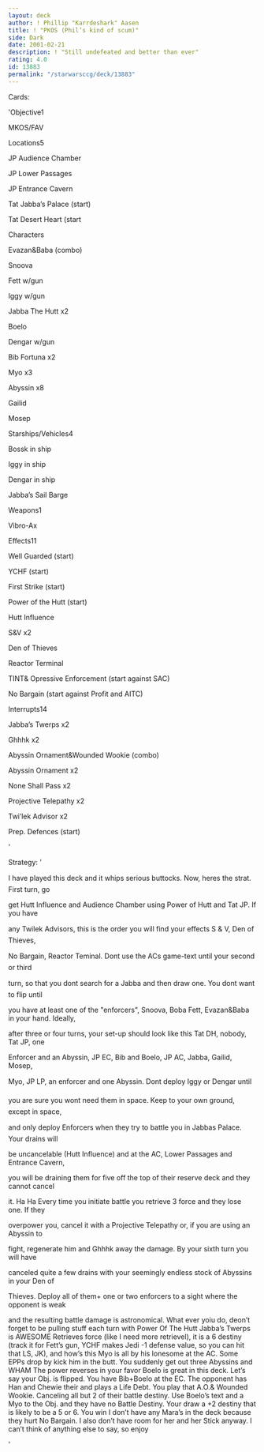 ```yaml
---
layout: deck
author: ! Phillip "Karrdeshark" Aasen
title: ! "PKOS (Phil’s kind of scum)"
side: Dark
date: 2001-02-21
description: ! "Still undefeated and better than ever"
rating: 4.0
id: 13883
permalink: "/starwarsccg/deck/13883"
---
```

Cards: 

'Objective1

MKOS/FAV


Locations5

JP Audience Chamber

JP Lower Passages

JP Entrance Cavern

Tat Jabba’s Palace (start)

Tat Desert Heart (start


Characters

Evazan&Baba (combo)

Snoova

Fett w/gun

Iggy w/gun

Jabba The Hutt x2

Boelo

Dengar w/gun

Bib Fortuna x2

Myo x3

Abyssin x8

Gailid

Mosep


Starships/Vehicles4

Bossk in ship

Iggy in ship

Dengar in ship

Jabba’s Sail Barge


Weapons1

Vibro-Ax


Effects11

Well Guarded (start)

YCHF (start)

First Strike (start)

Power of the Hutt (start)

Hutt Influence

S&V x2

Den of Thieves

Reactor Terminal

TINT& Opressive Enforcement (start against SAC)

No Bargain (start against Profit and AITC)


Interrupts14

Jabba’s Twerps x2

Ghhhk x2

Abyssin Ornament&Wounded Wookie (combo)

Abyssin Ornament x2

None Shall Pass x2

Projective Telepathy x2

Twi’lek Advisor x2

Prep. Defences (start)

'

Strategy: '

I have played this deck and it whips serious buttocks. Now, heres the strat. First turn, go

get Hutt Influence and Audience Chamber using Power of Hutt and Tat JP. If you have

any Twilek Advisors, this is the order you will find your effects S & V, Den of Thieves,

No Bargain, Reactor Teminal. Dont use the ACs game-text until your second or third

turn, so that you dont search for a Jabba and then draw one. You dont want to flip until

you have at least one of the "enforcers", Snoova, Boba Fett, Evazan&Baba in your hand. Ideally,

after three or four turns, your set-up should look like this Tat DH, nobody, Tat JP, one

Enforcer and an Abyssin, JP EC, Bib and Boelo, JP AC, Jabba, Gailid, Mosep,

Myo, JP LP, an enforcer and one Abyssin. Dont deploy Iggy or Dengar until

you are sure you wont need them in space. Keep to your own ground, except in space,

and only deploy Enforcers when they try to battle you in Jabbas Palace. Your drains will

be uncancelable (Hutt Influence) and at the AC, Lower Passages and Entrance Cavern,

you will be draining them for five off the top of their reserve deck and they cannot cancel

it. Ha Ha Every time you initiate battle you retrieve 3 force and they lose one. If they

overpower you, cancel it with a Projective Telepathy or, if you are using an Abyssin to

fight, regenerate him and Ghhhk away the damage. By your sixth turn you will have

canceled quite a few drains with your seemingly endless stock of Abyssins in your Den of

Thieves. Deploy all of them+ one or two enforcers to a sight where the opponent is weak

and the resulting battle damage is astronomical.  What ever yoiu do, deon’t forget to be pulling stuff each turn with Power Of The Hutt Jabba’s Twerps is AWESOME  Retrieves force (like I need more retrievel), it is a 6 destiny (track it for Fett’s gun, YCHF makes Jedi -1 defense value, so you can hit that LS, JK), and how’s this Myo is all by his lonesome at the AC.  Some EPPs drop by kick him in the butt.  You suddenly get out three Abyssins and WHAM  The power reverses in your favor  Boelo is great in this deck.  Let’s say your Obj. is flipped.  You have Bib+Boelo at the EC.  The opponent has Han and Chewie their and plays a Life Debt.  You play that A.O.& Wounded Wookie.  Canceling all but 2 of their battle destiny.  Use Boelo’s text and a Myo to the Obj. and they have no Battle Destiny.  Your draw a +2 destiny that is likely to be a 5 or 6.  You win  I don’t have any Mara’s in the deck because they hurt No Bargain.  I also don’t have room for her and her Stick anyway.  I can’t think of anything else to say, so enjoy

'
